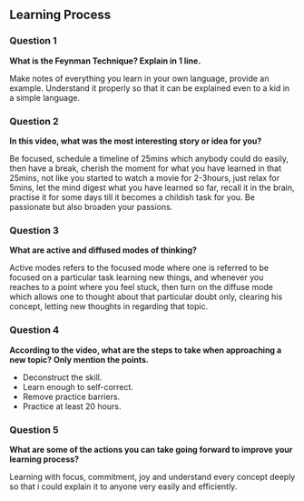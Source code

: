 ## Learning Process


### Question 1

**What is the Feynman Technique? Explain in 1 line.**

Make notes of everything you learn in your own language, provide an example. Understand it properly so that it can be explained even to a kid in a simple language.

### Question 2

**In this video, what was the most interesting story or idea for you?**

Be focused, schedule a timeline of 25mins which anybody could do easily, then have a break, cherish the moment for what you have learned in that 25mins, not like you started to watch a movie for 2-3hours, just relax for 5mins, let the mind digest what you have learned so far, recall it in the brain, practise it for some days till it becomes a childish task for you. Be passionate but also broaden your passions.

### Question 3

**What are active and diffused modes of thinking?**

Active modes refers to the focused mode where one is referred to be focused on a particular task learning new things, and whenever you reaches to a point where you feel stuck, then turn on the diffuse mode which allows one to  thought about that particular doubt only, clearing his concept, letting new thoughts in regarding that topic.

### Question 4

**According to the video, what are the steps to take when approaching a new topic? Only mention the points.**

- Deconstruct the skill.
- Learn enough to self-correct.
- Remove practice barriers.
- Practice at least 20 hours.


### Question 5

**What are some of the actions you can take going forward to improve your learning process?**

Learning with focus, commitment, joy and understand every concept deeply so that i could explain it to anyone very easily and efficiently.
